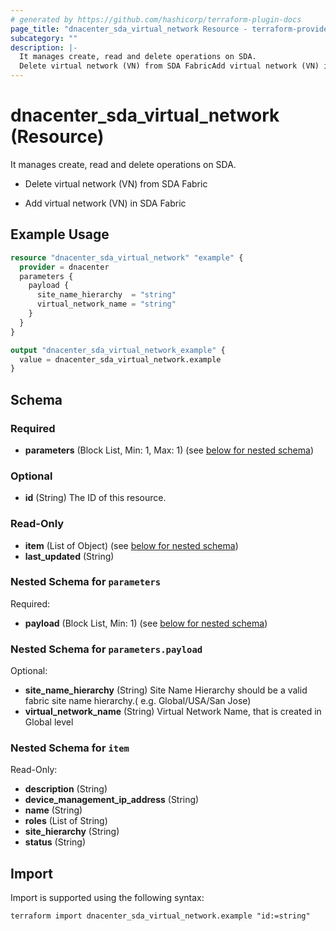 ```yaml
---
# generated by https://github.com/hashicorp/terraform-plugin-docs
page_title: "dnacenter_sda_virtual_network Resource - terraform-provider-dnacenter"
subcategory: ""
description: |-
  It manages create, read and delete operations on SDA.
  Delete virtual network (VN) from SDA FabricAdd virtual network (VN) in SDA Fabric
---
```


# dnacenter_sda_virtual_network (Resource)

It manages create, read and delete operations on SDA.

- Delete virtual network (VN) from SDA Fabric

- Add virtual network (VN) in SDA Fabric

## Example Usage

```terraform
resource "dnacenter_sda_virtual_network" "example" {
  provider = dnacenter
  parameters {
    payload {
      site_name_hierarchy  = "string"
      virtual_network_name = "string"
    }
  }
}

output "dnacenter_sda_virtual_network_example" {
  value = dnacenter_sda_virtual_network.example
}
```

<!-- schema generated by tfplugindocs -->
## Schema

### Required

- **parameters** (Block List, Min: 1, Max: 1) (see [below for nested schema](#nestedblock--parameters))

### Optional

- **id** (String) The ID of this resource.

### Read-Only

- **item** (List of Object) (see [below for nested schema](#nestedatt--item))
- **last_updated** (String)

<a id="nestedblock--parameters"></a>
### Nested Schema for `parameters`

Required:

- **payload** (Block List, Min: 1) (see [below for nested schema](#nestedblock--parameters--payload))

<a id="nestedblock--parameters--payload"></a>
### Nested Schema for `parameters.payload`

Optional:

- **site_name_hierarchy** (String) Site Name Hierarchy should be a valid fabric site name hierarchy.( e.g. Global/USA/San Jose)
- **virtual_network_name** (String) Virtual Network Name, that is created in Global level



<a id="nestedatt--item"></a>
### Nested Schema for `item`

Read-Only:

- **description** (String)
- **device_management_ip_address** (String)
- **name** (String)
- **roles** (List of String)
- **site_hierarchy** (String)
- **status** (String)

## Import

Import is supported using the following syntax:

```shell
terraform import dnacenter_sda_virtual_network.example "id:=string"
```
